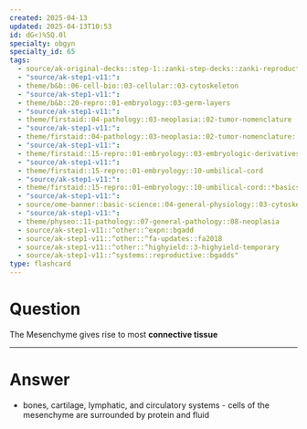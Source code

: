```yaml
---
created: 2025-04-13
updated: 2025-04-13T10:53
id: dG<)%5Q.0l
specialty: obgyn
specialty_id: 65
tags:
  - source/ak-original-decks::step-1::zanki-step-decks::zanki-reproductive::reproductive-physiology-+-anatomy/embryo
  - "source/ak-step1-v11:": 
  - theme/b&b::06-cell-bio::03-cellular::03-cytoskeleton
  - "source/ak-step1-v11:": 
  - theme/b&b::20-repro::01-embryology::03-germ-layers
  - "source/ak-step1-v11:": 
  - theme/firstaid::04-pathology::03-neoplasia::02-tumor-nomenclature
  - "source/ak-step1-v11:": 
  - theme/firstaid::04-pathology::03-neoplasia::02-tumor-nomenclature::examples
  - "source/ak-step1-v11:": 
  - theme/firstaid::15-repro::01-embryology::03-embryologic-derivatives::mesoderm::mesenchyme
  - "source/ak-step1-v11:": 
  - theme/firstaid::15-repro::01-embryology::10-umbilical-cord
  - "source/ak-step1-v11:": 
  - theme/firstaid::15-repro::01-embryology::10-umbilical-cord::*basics
  - "source/ak-step1-v11:": 
  - source/ome-banner::basic-science::04-general-physiology::03-cytoskeleton
  - "source/ak-step1-v11:": 
  - theme/physeo::11-pathology::07-general-pathology::08-neoplasia
  - source/ak-step1-v11::^other::^expn::bgadd
  - source/ak-step1-v11::^other::^fa-updates::fa2018
  - source/ak-step1-v11::^other::^highyield::3-highyield-temporary
  - source/ak-step1-v11::^systems::reproductive::bgadds"
type: flashcard
---
```


# Question
The Mesenchyme gives rise to most **connective tissue**

---

# Answer
- bones, cartilage, lymphatic, and circulatory systems   - cells of the mesenchyme are surrounded by protein and fluid